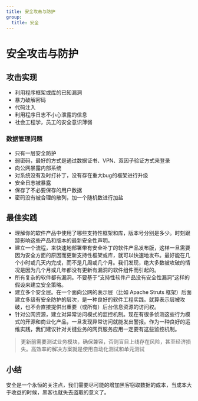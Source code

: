 ```yaml
---
title: 安全攻击与防护
group:
  title: 安全
---
```


# 安全攻击与防护

## 攻击实现

- 利用程序框架或库的已知漏洞
- 暴力破解密码
- 代码注入
- 利用程序日志不小心泄露的信息
- 社会工程学，员工的安全意识薄弱

### 数据管理问题

- 只有一层安全防护
- 弱密码，最好的方式是通过数据证书、VPN、双因子验证方式来登录
- 向公网暴露内部系统
- 对系统没有及时打补丁，没有存在重大bug的框架进行升级
- 安全日志被暴露
- 保存了不必要保存的用户数据
- 密码没有被合理的散列，加一个随机数进行加盐

## 最佳实践

- 理解你的软件产品中使用了哪些支持性框架和库，版本号分别是多少。时刻跟踪影响这些产品和版本的最新安全性声明。
- 建立一个流程，来快速地部署带有安全补丁的软件产品发布版，这样一旦需要因为安全方面的原因而更新支持性框架或库，就可以快速地发布。最好能在几个小时或几天内完成，而不是几周或几个月。我们发现，绝大多数被攻破的情况是因为几个月或几年都没有更新有漏洞的软件组件而引起的。
- 所有复杂的软件都有漏洞。不要基于“支持性软件产品没有安全性漏洞”这样的假设来建立安全策略。
- 建立多个安全层。在一个面向公网的表示层（比如 Apache Struts 框架）后面建立多级有安全防护的层次，是一种良好的软件工程实践。就算表示层被攻破，也不会直接提供出重要（或所有）后台信息资源的访问权。
- 针对公网资源，建立对异常访问模式的监控机制。现在有很多侦测这些行为模式的开源和商业化产品，一旦发现异常访问就能发出警报。作为一种良好的运维实践，我们建议针对关键业务的网页服务应用一定要有这些监控机制。

> 更新前需要测试业务模块，确保兼容，否则盲目上线存在风险，甚至经济损失。高效率的解决方案就是使用自动化测试和单元测试

## 小结

安全是一个永恒的关注点，我们需要尽可能的增加黑客窃取数据的成本，当成本大于收益的时候，黑客也就失去盗取的意义了。





